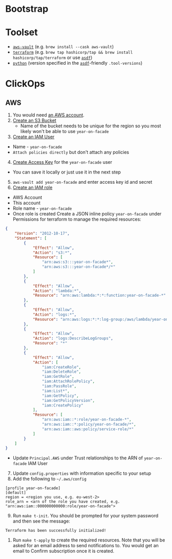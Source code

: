 # Bootstrap

# Toolset

* [`aws-vault`](https://github.com/99designs/aws-vault) (e.g. `brew install --cask aws-vault`)
* [`terraform`](https://developer.hashicorp.com/terraform/downloads) (e.g. `brew tap hashicorp/tap && brew install hashicorp/tap/terraform` or use [`asdf`](https://github.com/asdf-vm/asdf))
* [`python`](https://www.python.org/) (version specified in the [`asdf`](https://github.com/asdf-vm/asdf)-friendly `.tool-versions`)

# ClickOps

## AWS

1. You would need [an AWS account](https://aws.amazon.com/free/).
2. [Create an S3 Bucket](https://docs.aws.amazon.com/AmazonS3/latest/userguide/create-bucket-overview.html)
   * Name of the bucket needs to be unique for the region so you most likely won't be able to use `year-on-facade`
3. [Create an IAM User](https://docs.aws.amazon.com/IAM/latest/UserGuide/id_users_create.html#id_users_create_console)
  * Name - `year-on-facade`
  * `Attach policies directly` but don't attach any policies
4. [Create Access Key](https://docs.aws.amazon.com/IAM/latest/UserGuide/id_credentials_access-keys.html#Using_CreateAccessKey) for the `year-on-facade` user
  * You can save it locally or just use it in the next step
5. `aws-vault add year-on-facade` and enter access key id and secret
6. [Create an IAM role](https://docs.aws.amazon.com/IAM/latest/UserGuide/id_roles_create_for-user.html#roles-creatingrole-user-console)
  * AWS Account
  * This account
  * Role name - `year-on-facade`
  * Once role is created Create a JSON inline policy `year-on-facade` under Permissions for terraform to manage the required resources:
```json
{
    "Version": "2012-10-17",
    "Statement": [
        {
            "Effect": "Allow",
            "Action": "s3:*",
            "Resource": [
                "arn:aws:s3:::year-on-facade*",
                "arn:aws:s3:::year-on-facade*/*"
            ]
        },
        {
            "Effect": "Allow",
            "Action": "lambda:*",
            "Resource": "arn:aws:lambda:*:*:function:year-on-facade-*"
        },
        {
            "Effect": "Allow",
            "Action": "logs:*",
            "Resource": "arn:aws:logs:*:*:log-group:/aws/lambda/year-on-facade-*"
        },
        {
            "Effect": "Allow",
            "Action": "logs:DescribeLogGroups",
            "Resource": "*"
        },
        {
            "Effect": "Allow",
            "Action": [
                "iam:CreateRole",
                "iam:DeleteRole",
                "iam:GetRole",
                "iam:AttachRolePolicy",
                "iam:PassRole",
                "iam:List*",
                "iam:GetPolicy",
                "iam:GetPolicyVersion",
                "iam:CreatePolicy"
            ],
            "Resource": [
                "arn:aws:iam::*:role/year-on-facade-*",
                "arn:aws:iam::*:policy/year-on-facade/*",
                "arn:aws:iam::aws:policy/service-role/*"
            ]
        }
    ]
}
```
  * Update `Principal.AWS` under Trust relationships to the ARN of `year-on-facade` IAM User
7. Update `config.properties` with information specific to your setup
8. Add the following to `~/.aws/config`
```
[profile year-on-facade]
[default]
region = <region you use, e.g. eu-west-2>
role_arn = <arn of the role you have created, e.g. "arn:aws:iam::000000000000:role/year-on-facade">
```
9.  Run `make t-init`. You should be prompted for your system password and then see the message:
```
Terraform has been successfully initialized!
```
1.  Run `make t-apply` to create the required resources. Note that you will be asked for an email address to send notifications to. You would get an email to Confirm subscription once it is created.
